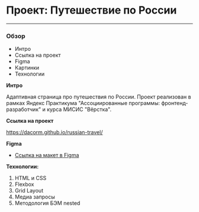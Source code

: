 # Проект: Путешествие по России
----------------------------------

### Обзор
* Интро
* Ссылка на проект
* Figma
* Картинки
* Технологии

**Интро**

Адаптивная страница про путешествия по России.
Проект реализован в рамках Яндекс Практикума "Ассоциированные программы: фронтенд-разработчик" и курса МИСИС "Вёрстка".

**Ссылка на проект** 

https://dacorm.github.io/russian-travel/

**Figma**

* [Ссылка на макет в Figma](https://www.figma.com/design/uvYROaBx7hIVw0PsrILmyN/Sprint-3_-Russia-_-desktop-%2B-mobile-(Copy)?node-id=28503-0&t=1SP3KBTpbOJDMIrn-1)

**Технологии:**

1. HTML и CSS
2. Flexbox
3. Grid Layout
4. Медиа запросы
5. Методология БЭМ nested
